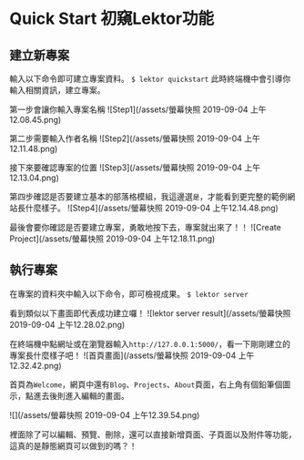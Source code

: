 # Quick Start 初窺Lektor功能

## 建立新專案

輸入以下命令即可建立專案資料。
`$ lektor quickstart`
此時終端機中會引導你輸入相關資訊，建立專案。

第一步會讓你輸入專案名稱
![Step1](/assets/螢幕快照 2019-09-04 上午12.08.45.png)

第二步需要輸入作者名稱
![Step2](/assets/螢幕快照 2019-09-04 上午12.11.48.png)

接下來要確認專案的位置
![Step3](/assets/螢幕快照 2019-09-04 上午12.13.04.png)

第四步確認是否要建立基本的部落格模組，我這邊選`是`，才能看到更完整的範例網站長什麼樣子。
![Step4](/assets/螢幕快照 2019-09-04 上午12.14.48.png)

最後會要你確認是否要建立專案，勇敢地按下去，專案就出來了！！
![Create Project](/assets/螢幕快照 2019-09-04 上午12.18.11.png)

## 執行專案

在專案的資料夾中輸入以下命令，即可檢視成果。
`$ lektor server`

看到類似以下畫面即代表成功建立囉！
![lektor server result](/assets/螢幕快照 2019-09-04 上午12.28.02.png)

在終端機中點網址或在瀏覽器輸入`http://127.0.0.1:5000/`，看一下剛剛建立的專案長什麼樣子吧！
![首頁畫面](/assets/螢幕快照 2019-09-04 上午12.32.42.png)

首頁為`Welcome`，網頁中還有`Blog`、`Projects`、`About`頁面，右上角有個鉛筆個圖示，點進去後則進入編輯的畫面。

![](/assets/螢幕快照 2019-09-04 上午12.39.54.png)

裡面除了可以編輯、預覽、刪除，還可以直接新增頁面、子頁面以及附件等功能，這真的是靜態網頁可以做到的嗎？！